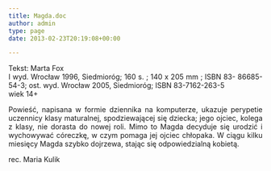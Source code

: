 ```yaml
---
title: Magda.doc
author: admin
type: page
date: 2013-02-23T20:19:08+00:00

---
```

<p style="text-align: justify;">
  Tekst: Marta Fox<br /> I wyd. Wrocław 1996, Siedmioróg; 160 s. ; 140 x 205 mm ; ISBN 83- 86685-54-3; ost. wyd. Wrocław 2005, Siedmioróg; ISBN 83-7162-263-5<br /> wiek 14+
</p>

<p style="text-align: justify;">
  Powieść, napisana w formie dziennika na komputerze, ukazuje perypetie uczennicy klasy maturalnej, spodziewającej się dziecka; jego ojciec, kolega z klasy, nie dorasta do nowej roli. Mimo to Magda decyduje się urodzić i wychowywać córeczkę, w czym pomaga jej ojciec chłopaka. W ciągu kilku miesięcy Magda szybko dojrzewa, stając się odpowiedzialną kobietą.
</p>

<p style="text-align: justify;">
  rec. Maria Kulik
</p>